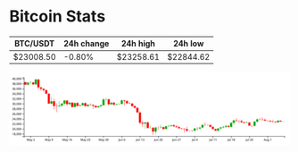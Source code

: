 # Bitcoin Stats

BTC/USDT|24h change|24h high|24h low|
|---|---|---|---|
|$23008.50|-0.80%|$23258.61|$22844.62|

<img src="./chart.svg">
